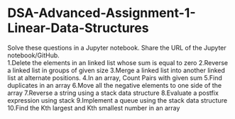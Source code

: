 # DSA-Advanced-Assignment-1-Linear-Data-Structures
Solve these questions in a Jupyter notebook. Share the URL of the Jupyter notebook/GitHub.   
1.Delete the elements in an linked list whose sum is equal to zero
2.Reverse a linked list in groups of given size
3.Merge a linked list into another linked list at alternate positions.
4.In an array, Count Pairs with given sum 
5.Find duplicates in an array 
6.Move all the negative elements to one side of the array
7.Reverse a string using a stack data structure 
8.Evaluate a postfix expression using stack
9.Implement a queue using the stack data structure
10.Find the Kth largest and Kth smallest number in an array
